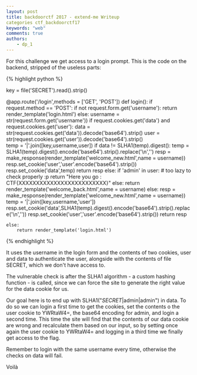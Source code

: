 ```yaml
---
layout: post
title: backdoorctf 2017 - extend-me Writeup
categories ctf_backdoorctf17
keywords: "web"
comments: true
authors:
    - dp_1
---
```


For this challenge we get access to a login prompt. This is the code on the backend, stripped of the useless parts:

{% highlight python %}

key = file('SECRET').read().strip()

@app.route('/login',methods = ['GET', 'POST'])
def login():
	if request.method == 'POST':
		if  not request.form.get('username'):
			return render_template('login.html')
		else:
			username = str(request.form.get('username'))
			if request.cookies.get('data') and request.cookies.get('user'):
				data = str(request.cookies.get('data')).decode('base64').strip()
				user = str(request.cookies.get('user')).decode('base64').strip()				
				temp = '|'.join([key,username,user])
				if data != SLHA1(temp).digest():
					temp = SLHA1(temp).digest().encode('base64').strip().replace('\n','')
					resp = make_response(render_template('welcome_new.html',name = username))
					resp.set_cookie('user','user'.encode('base64').strip())
					resp.set_cookie('data',temp)
					return resp
				else:
					if 'admin' in user: # too lazy to check properly :p
						return "Here you go : CTF{XXXXXXXXXXXXXXXXXXXXXXXXX}"
					else:
						return render_template('welcome_back.html',name = username)
			else:
				resp = make_response(render_template('welcome_new.html',name = username))
				temp = '|'.join([key,username,'user'])
				resp.set_cookie('data',SLHA1(temp).digest().encode('base64').strip().replace('\n',''))
				resp.set_cookie('user','user'.encode('base64').strip())
				return resp

	else:
		return render_template('login.html')

{% endhighlight %}

It uses the username in the login form and the contents of two cookies, user and data to authenticate the user, alongside with the contents of file SECRET, which we don't have access to.

The vulnerable check is after the SLHA1 algorithm - a custom hashing function - is called, since we can force the site to generate the right value for the data cookie for us.

Our goal here is to end up with SLHA1("$SECRET$|admin|admin") in data. To do so we can login a first time to get the cookies, set the contents o the user cookie to YWRtaW4=,
the base64 encoding for admin, and login a second time. This time the site will find that the contents of our data cookie are wrong and recalculate them based on our input, so
by setting once again the user cookie to YWRtaW4= and logging in a third time we finally get access to the flag.

Remember to login with the same username every time, otherwise the checks on data will fail.

Voilà
